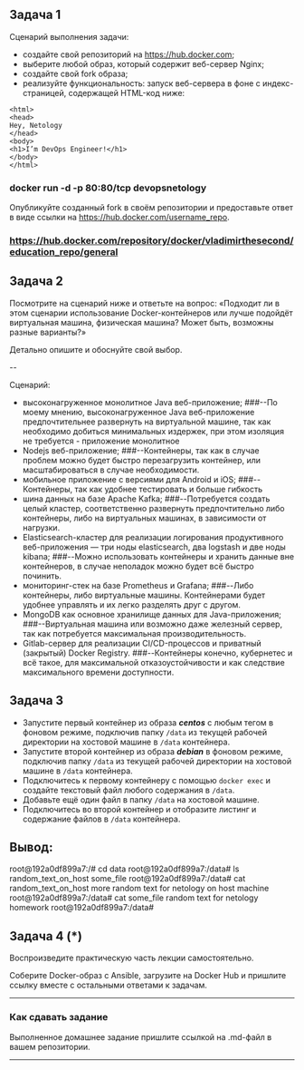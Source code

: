 ## Задача 1

Сценарий выполнения задачи:

+ создайте свой репозиторий на https://hub.docker.com;
+ выберите любой образ, который содержит веб-сервер Nginx;
+ создайте свой fork образа;
+ реализуйте функциональность:
запуск веб-сервера в фоне с индекс-страницей, содержащей HTML-код ниже:
```
<html>
<head>
Hey, Netology
</head>
<body>
<h1>I’m DevOps Engineer!</h1>
</body>
</html>
```
### docker run -d -p 80:80/tcp devopsnetology
Опубликуйте созданный fork в своём репозитории и предоставьте ответ в виде ссылки на https://hub.docker.com/username_repo.
### https://hub.docker.com/repository/docker/vladimirthesecond/education_repo/general

## Задача 2

Посмотрите на сценарий ниже и ответьте на вопрос:
«Подходит ли в этом сценарии использование Docker-контейнеров или лучше подойдёт виртуальная машина, физическая машина? Может быть, возможны разные варианты?»

Детально опишите и обоснуйте свой выбор.

--

Сценарий:

- высоконагруженное монолитное Java веб-приложение;
###--По моему мнению, высоконагруженное Java веб-приложение предпочтительнее развернуть на виртуальной машине, так как необходимо добиться минимальных издержек, при этом изоляция не требуется - приложение монолитное
- Nodejs веб-приложение;
###--Контейнеры, так как в случае проблем можно будет быстро перезагрузить контейнер, или масштабироваться в случае необходимости.
- мобильное приложение c версиями для Android и iOS;
###--Контейнеры, так как удобнее тестировать и больше гибкость
- шина данных на базе Apache Kafka;
###--Потребуется создать целый кластер, соответственно развернуть предпочтительно либо контейнеры, либо на виртуальных машинах, в зависимости от нагрузки.
- Elasticsearch-кластер для реализации логирования продуктивного веб-приложения — три ноды elasticsearch, два logstash и две ноды kibana;
###--Можно использовать контейнеры и хранить данные вне контейнеров, в случае неполадок можно будет всё быстро починить.
- мониторинг-стек на базе Prometheus и Grafana;
###--Либо контейнеры, либо виртуальные машины. Контейнерами будет удобнее управлять и их легко разделять друг с другом.
- MongoDB как основное хранилище данных для Java-приложения;
###--Виртуальная машина или возможно даже железный сервер, так как потребуется максимальная производительность.
- Gitlab-сервер для реализации CI/CD-процессов и приватный (закрытый) Docker Registry.
###--Контейнеры конечно, кубернетес и всё такое, для максимальной отказоустойчивости и как следствие максимального времени доступности.

## Задача 3

- Запустите первый контейнер из образа ***centos*** c любым тегом в фоновом режиме, подключив папку ```/data``` из текущей рабочей директории на хостовой машине в ```/data``` контейнера.
- Запустите второй контейнер из образа ***debian*** в фоновом режиме, подключив папку ```/data``` из текущей рабочей директории на хостовой машине в ```/data``` контейнера.
- Подключитесь к первому контейнеру с помощью ```docker exec``` и создайте текстовый файл любого содержания в ```/data```.
- Добавьте ещё один файл в папку ```/data``` на хостовой машине.
- Подключитесь во второй контейнер и отобразите листинг и содержание файлов в ```/data``` контейнера.

## Вывод:
root@192a0df899a7:/# cd data
root@192a0df899a7:/data# ls
random_text_on_host  some_file
root@192a0df899a7:/data# cat random_text_on_host 
more random text for netology on host machine
root@192a0df899a7:/data# cat some_file 
random text for netology homework
root@192a0df899a7:/data# 

## Задача 4 (*)

Воспроизведите практическую часть лекции самостоятельно.

Соберите Docker-образ с Ansible, загрузите на Docker Hub и пришлите ссылку вместе с остальными ответами к задачам.


---

### Как cдавать задание

Выполненное домашнее задание пришлите ссылкой на .md-файл в вашем репозитории.

---

